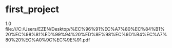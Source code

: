 # first_project
1.0
file:///C:/Users/EZEN/Desktop/%EC%96%91%EC%A7%80%EC%84%B1%20%EC%98%81%ED%99%94%20%ED%8E%98%EC%9D%B4%EC%A7%80%20%EC%A0%9C%EC%9E%91.pdf
